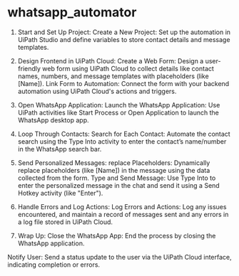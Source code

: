 # whatsapp_automator

1. Start and Set Up Project:
Create a New Project: Set up the automation in UiPath Studio and define variables to store contact details and message templates.

2. Design Frontend in UiPath Cloud:
Create a Web Form: Design a user-friendly web form using UiPath Cloud to collect details like contact names, numbers, and message templates with placeholders (like [Name]).
Link Form to Automation: Connect the form with your backend automation using UiPath Cloud's actions and triggers.

3. Open WhatsApp Application:
Launch the WhatsApp Application: Use UiPath activities like Start Process or Open Application to launch the WhatsApp desktop app.

4. Loop Through Contacts:
Search for Each Contact: Automate the contact search using the Type Into activity to enter the contact’s name/number in the WhatsApp search bar.

5. Send Personalized Messages:
replace Placeholders: Dynamically replace placeholders (like [Name]) in the message using the data collected from the form.
Type and Send Message: Use Type Into to enter the personalized message in the chat and send it using a Send Hotkey activity (like "Enter").

6. Handle Errors and Log Actions:
Log Errors and Actions: Log any issues encountered, and maintain a record of messages sent and any errors in a log file stored in UiPath Cloud.

7. Wrap Up:
Close the WhatsApp App: End the process by closing the WhatsApp application.

Notify User: Send a status update to the user via the UiPath Cloud interface, indicating completion or errors.
